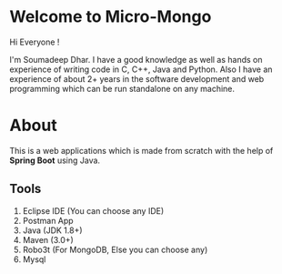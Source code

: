 # Welcome to Micro-Mongo

Hi Everyone !

I'm Soumadeep Dhar. I have a good knowledge as well as hands on experience of writing code in  C, C++, Java and Python. Also I have an experience of about 2+ years in the software development and web programming which can be run standalone on any machine. 

# About 

This is a web applications which is made from scratch with the help of **Spring Boot** using Java. 
 
## Tools
1. Eclipse IDE (You can choose any IDE)
2. Postman App
3. Java (JDK 1.8+)
4. Maven (3.0+)
5. Robo3t (For MongoDB, Else you can choose any)
6. Mysql 

